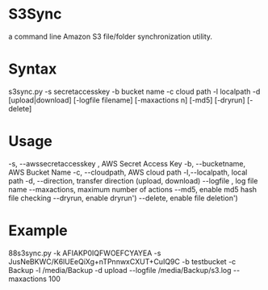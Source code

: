 S3Sync
======
a command line Amazon S3 file/folder synchronization utility.

Syntax
======
s3sync.py -s secretaccesskey -b bucket name -c cloud path -l localpath -d [upload|download] [-logfile filename] [-maxactions n] [-md5] [-dryrun] [-delete]

Usage
=====
-s, --awssecretaccesskey , AWS Secret Access Key
-b, --bucketname, AWS Bucket Name
-c, --cloudpath, AWS cloud path
-l,--localpath, local path
-d, --direction, transfer direction (upload, download)
--logfile , log file name
--maxactions, maximum number of actions
--md5, enable md5 hash file checking
--dryrun, enable dryrun')
--delete, enable file deletion')

Example
=======
88s3sync.py -k AFIAKP0IQFWOEFCYAYEA -s JusNeBKWC/K6lUEeQiXg+nTPnnwxCXUT+CuIQ9C -b testbucket -c Backup -l /media/Backup -d upload --logfile /media/Backup/s3.log --maxactions 100
